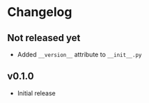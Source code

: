 # Changelog

## Not released yet

- Added `__version__` attribute to `__init__.py`

## v0.1.0

- Initial release
